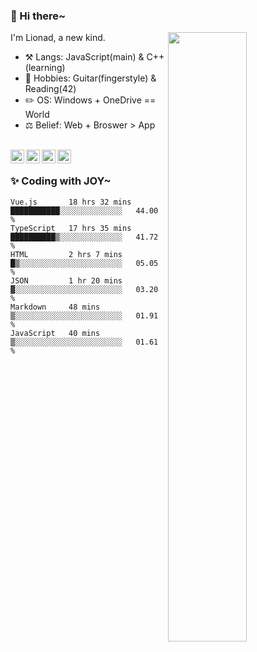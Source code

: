### 👋 Hi there~

[<img align="right" width="50%" src="https://github-readme-stats.vercel.app/api?username=Lionad-Morotar&show_icons=true">](https://metrics.lecoq.io/Lionad-Morotar?template=classic)

I'm Lionad, a new kind.

- ⚒️ Langs: JavaScript(main) & C++(learning)
- 🎨 Hobbies: Guitar(fingerstyle) & Reading(42)
- ✏️ OS: Windows + OneDrive == World
- ⚖️ Belief: Web + Broswer > App

<br />

<a href="https://www.lionad.art">
  <img align="left" alt="lionad-art" width="22px" src="https://cdn.jsdelivr.net/npm/simple-icons@3.1.0/icons/wordpress.svg" />
</a>
<a href="#1806234223">
  <img align="left" alt="1806234223" width="22px" src="https://cdn.jsdelivr.net/npm/simple-icons@3.1.0/icons/tencentqq.svg" />
</a>
<a href="https://www.zhihu.com/people/Lionad">
  <img align="left" alt="132yse" width="22px" src="https://cdn.jsdelivr.net/npm/simple-icons@3.1.0/icons/zhihu.svg" />
</a>
<a href="https://github.com/Lionad-Morotar">
  <img align="left" alt="yisar" width="22px" src="https://cdn.jsdelivr.net/npm/simple-icons@3.1.0/icons/github.svg" />
</a>

<br />

### ✨ Coding with JOY~

<!--START_SECTION:waka-->

```text
Vue.js       18 hrs 32 mins  ███████████░░░░░░░░░░░░░░   44.00 %
TypeScript   17 hrs 35 mins  ██████████▒░░░░░░░░░░░░░░   41.72 %
HTML         2 hrs 7 mins    █▒░░░░░░░░░░░░░░░░░░░░░░░   05.05 %
JSON         1 hr 20 mins    ▓░░░░░░░░░░░░░░░░░░░░░░░░   03.20 %
Markdown     48 mins         ▒░░░░░░░░░░░░░░░░░░░░░░░░   01.91 %
JavaScript   40 mins         ▒░░░░░░░░░░░░░░░░░░░░░░░░   01.61 %
```

<!--END_SECTION:waka-->

